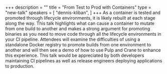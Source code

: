 +++
description = ""
title = "From Test to Prod with Containers"
type = "new-talk"
speakers = [
        "dennis-kliban",
]
+++
As a container is tested and promoted through lifecycle environments, it is likely rebuilt at each stage along the way. This talk highlights what can cause a container to mutate from one build to another and makes a strong argument for promoting binaries as you need to move code through all the lifecycle environments in your CI pipeline. Attendees will examine the difficulties of using a standalone Docker registry to promote builds from one environment to another and will then see a demo of how to use Pulp and Crane to enhance this experience. This talk would be appreciated by both developers maintaining CI pipelines as well as release engineers deploying applications to production.